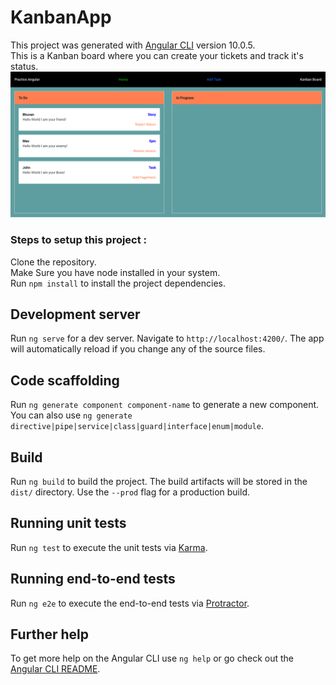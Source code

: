 # KanbanApp

This project was generated with [Angular CLI](https://github.com/angular/angular-cli) version 10.0.5.\
This is a Kanban board where you can create your tickets and track it's status.\
![Project Image](https://github.com/Bhuvan-Arora/kanban-app/blob/master/src/assets/images/kanban-app.png?raw=true)

### Steps to setup this project :

Clone the repository.\
Make Sure you have node installed in your system.\
Run `npm install` to install the project dependencies.

## Development server

Run `ng serve` for a dev server. Navigate to `http://localhost:4200/`. The app will automatically reload if you change any of the source files.

## Code scaffolding

Run `ng generate component component-name` to generate a new component. You can also use `ng generate directive|pipe|service|class|guard|interface|enum|module`.

## Build

Run `ng build` to build the project. The build artifacts will be stored in the `dist/` directory. Use the `--prod` flag for a production build.

## Running unit tests

Run `ng test` to execute the unit tests via [Karma](https://karma-runner.github.io).

## Running end-to-end tests

Run `ng e2e` to execute the end-to-end tests via [Protractor](http://www.protractortest.org/).

## Further help

To get more help on the Angular CLI use `ng help` or go check out the [Angular CLI README](https://github.com/angular/angular-cli/blob/master/README.md).
